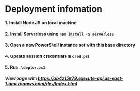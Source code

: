 # Deployment infomation


#### 1. Install Node.JS on local machine
#### 2. Install Serverless using `npm install -g serverless`
#### 3. Open a new PowerShell instance set with this base directory
#### 4. Update session credentials in `cred.ps1`
#### 5. Run `.\deploy.ps1`

##### View page with https://ab4z15tt79.execute-api.us-east-1.amazonaws.com/dev/Index.html
